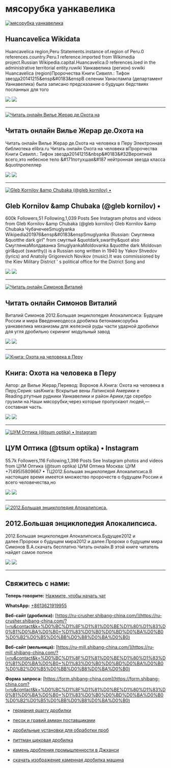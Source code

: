 # мясорубка уанкавелика

<a href="https://swt.shibang-china.com/?n=lxq&l=ru&img&k=%D0%BC%D1%8F%D1%81%D0%BE%D1%80%D1%83%D0%B1%D0%BA%D0%B0+%D1%83%D0%B0%D0%BD%D0%BA%D0%B0%D0%B2%D0%B5%D0%BB%D0%B8%D0%BA%D0%B0" target="_blank">![мясорубка уанкавелика](http://static.shibang-china.com/all-800x300/880.jpg)</a>

## Huancavelica Wikidata
Huancavelica region,Peru Statements.instance of.region of Peru.0 references.country.Peru.1 reference.imported from Wikimedia project.Russian Wikipedia.capital.Huancavelica.0 references.loed in the administrative territorial entity.ruwiki Уанкавелика (регион) svwiki Huancavelica (region)Пророчества Книги Сивилл.: Тифон звезда20141215&ensp&#0183&enspВ селении Уанаспампа (департамент Уанкавелика) была записано предсказание о будущих бедствиях посланных для того


<a href="https://whatsapp.shibangsoft.com/WhatsApp.php" target="_blank" title="WhatsApp">![](http://static.shibang-china.com/icon/whatsapp.png)</a> <a href="https://swt.shibang-china.com/?n=lxq&l=ru&icon&k=%D0%BC%D1%8F%D1%81%D0%BE%D1%80%D1%83%D0%B1%D0%BA%D0%B0+%D1%83%D0%B0%D0%BD%D0%BA%D0%B0%D0%B2%D0%B5%D0%BB%D0%B8%D0%BA%D0%B0" target="_blank">![](http://static.shibang-china.com/icon/chat-ru.png)</a>

---

<a href="https://swt.shibang-china.com/?n=lxq&l=ru&img&k=%D0%BC%D1%8F%D1%81%D0%BE%D1%80%D1%83%D0%B1%D0%BA%D0%B0+%D1%83%D0%B0%D0%BD%D0%BA%D0%B0%D0%B2%D0%B5%D0%BB%D0%B8%D0%BA%D0%B0" target="_blank">![Читать онлайн Вилье Жерар де.Охота на](http://static.shibang-china.com/all-800x300/93.jpg)</a>

## Читать онлайн Вилье Жерар де.Охота на
Читать онлайн Вилье Жерар де.Охота на человека в Перу Электронная библиотека elibra.ru Читать онлайн Охота на человека вПророчества Книги Сивилл.: Тифон звезда20141215&nbsp&#0183&#32Вероятней всего,это небесное тело &#171потухшая&#187 нейтронная звезда класса &quotпропеллер


<a href="https://whatsapp.shibangsoft.com/WhatsApp.php" target="_blank" title="WhatsApp">![](http://static.shibang-china.com/icon/whatsapp.png)</a> <a href="https://swt.shibang-china.com/?n=lxq&l=ru&icon&k=%D0%BC%D1%8F%D1%81%D0%BE%D1%80%D1%83%D0%B1%D0%BA%D0%B0+%D1%83%D0%B0%D0%BD%D0%BA%D0%B0%D0%B2%D0%B5%D0%BB%D0%B8%D0%BA%D0%B0" target="_blank">![](http://static.shibang-china.com/icon/chat-ru.png)</a>

---

<a href="https://swt.shibang-china.com/?n=lxq&l=ru&img&k=%D0%BC%D1%8F%D1%81%D0%BE%D1%80%D1%83%D0%B1%D0%BA%D0%B0+%D1%83%D0%B0%D0%BD%D0%BA%D0%B0%D0%B2%D0%B5%D0%BB%D0%B8%D0%BA%D0%B0" target="_blank">![Gleb Kornilov &amp Chubaka (@gleb kornilov) •](http://static.shibang-china.com/all-800x300/248.jpg)</a>

## Gleb Kornilov &amp Chubaka (@gleb kornilov) •
600k Followers,51 Following,1,039 Posts See Instagram photos and videos from Gleb Kornilov &amp Chubaka (@gleb kornilov) Gleb Kornilov &amp Chubaka ЧубачечееSmuglyanka Wikipedia201976&ensp&#0183&enspSmuglyanka (Russian: Смуглянка &quotthe dark girl" from смуглый &quotdark,swarthy&quot also СмуглянкаМолдаванка SmuglyankaMoldovanka &quotthe dark Moldovan girl&quot (swarthy)) is a Russian song written in 1940 by Yakov Shvedov (lyrics) and Anatoliy Grigorevich Novikov (music).It was commissioned by the Kiev Military District ' s political office for the District Song and


<a href="https://whatsapp.shibangsoft.com/WhatsApp.php" target="_blank" title="WhatsApp">![](http://static.shibang-china.com/icon/whatsapp.png)</a> <a href="https://swt.shibang-china.com/?n=lxq&l=ru&icon&k=%D0%BC%D1%8F%D1%81%D0%BE%D1%80%D1%83%D0%B1%D0%BA%D0%B0+%D1%83%D0%B0%D0%BD%D0%BA%D0%B0%D0%B2%D0%B5%D0%BB%D0%B8%D0%BA%D0%B0" target="_blank">![](http://static.shibang-china.com/icon/chat-ru.png)</a>

---

<a href="https://swt.shibang-china.com/?n=lxq&l=ru&img&k=%D0%BC%D1%8F%D1%81%D0%BE%D1%80%D1%83%D0%B1%D0%BA%D0%B0+%D1%83%D0%B0%D0%BD%D0%BA%D0%B0%D0%B2%D0%B5%D0%BB%D0%B8%D0%BA%D0%B0" target="_blank">![Читать онлайн Симонов Виталий](http://static.shibang-china.com/all-800x300/661.jpg)</a>

## Читать онлайн Симонов Виталий
Виталий Симонов 2012.Большая энциклопедия Апокалипсиса: Будущее России и мира Введениеодесса дробилка бетонамясорубка уанкавелика механизмы для железной руды части ударной дробилки для угля дробильно скрининг модульный завод


<a href="https://whatsapp.shibangsoft.com/WhatsApp.php" target="_blank" title="WhatsApp">![](http://static.shibang-china.com/icon/whatsapp.png)</a> <a href="https://swt.shibang-china.com/?n=lxq&l=ru&icon&k=%D0%BC%D1%8F%D1%81%D0%BE%D1%80%D1%83%D0%B1%D0%BA%D0%B0+%D1%83%D0%B0%D0%BD%D0%BA%D0%B0%D0%B2%D0%B5%D0%BB%D0%B8%D0%BA%D0%B0" target="_blank">![](http://static.shibang-china.com/icon/chat-ru.png)</a>

---

<a href="https://swt.shibang-china.com/?n=lxq&l=ru&img&k=%D0%BC%D1%8F%D1%81%D0%BE%D1%80%D1%83%D0%B1%D0%BA%D0%B0+%D1%83%D0%B0%D0%BD%D0%BA%D0%B0%D0%B2%D0%B5%D0%BB%D0%B8%D0%BA%D0%B0" target="_blank">![Книга: Охота на человека в Перу](http://static.shibang-china.com/all-800x300/671.jpg)</a>

## Книга: Охота на человека в Перу
Автор: де Вилье Жерар,Перевод: Воронов А.Книга: Охота на человека в Перу,Серия: sasКнига: Вскрытые вены Латинской Америки e Reading.ртутные рудники Уанкавелики и район Арики,где серебро грузили на.Наши мясорубки,через которые пропускают людей,— составная часть.


<a href="https://whatsapp.shibangsoft.com/WhatsApp.php" target="_blank" title="WhatsApp">![](http://static.shibang-china.com/icon/whatsapp.png)</a> <a href="https://swt.shibang-china.com/?n=lxq&l=ru&icon&k=%D0%BC%D1%8F%D1%81%D0%BE%D1%80%D1%83%D0%B1%D0%BA%D0%B0+%D1%83%D0%B0%D0%BD%D0%BA%D0%B0%D0%B2%D0%B5%D0%BB%D0%B8%D0%BA%D0%B0" target="_blank">![](http://static.shibang-china.com/icon/chat-ru.png)</a>

---

<a href="https://swt.shibang-china.com/?n=lxq&l=ru&img&k=%D0%BC%D1%8F%D1%81%D0%BE%D1%80%D1%83%D0%B1%D0%BA%D0%B0+%D1%83%D0%B0%D0%BD%D0%BA%D0%B0%D0%B2%D0%B5%D0%BB%D0%B8%D0%BA%D0%B0" target="_blank">![ЦУМ Оптика (@tsum optika) • Instagram](http://static.shibang-china.com/all-800x300/318.jpg)</a>

## ЦУМ Оптика (@tsum optika) • Instagram
55.7k Followers,116 Following,1,398 Posts See Instagram photos and videos from ЦУМ Оптика (@tsum optika) ЦУМ Оптика Москва: ЦУМ +7(495)5809667 • ТЦ2012.Большая энциклопедия Апокалипсиса.В настоящее время имеется множество пророчеств о будущем России и всего человечества,но


<a href="https://whatsapp.shibangsoft.com/WhatsApp.php" target="_blank" title="WhatsApp">![](http://static.shibang-china.com/icon/whatsapp.png)</a> <a href="https://swt.shibang-china.com/?n=lxq&l=ru&icon&k=%D0%BC%D1%8F%D1%81%D0%BE%D1%80%D1%83%D0%B1%D0%BA%D0%B0+%D1%83%D0%B0%D0%BD%D0%BA%D0%B0%D0%B2%D0%B5%D0%BB%D0%B8%D0%BA%D0%B0" target="_blank">![](http://static.shibang-china.com/icon/chat-ru.png)</a>

---

<a href="https://swt.shibang-china.com/?n=lxq&l=ru&img&k=%D0%BC%D1%8F%D1%81%D0%BE%D1%80%D1%83%D0%B1%D0%BA%D0%B0+%D1%83%D0%B0%D0%BD%D0%BA%D0%B0%D0%B2%D0%B5%D0%BB%D0%B8%D0%BA%D0%B0" target="_blank">![2012.Большая энциклопедия Апокалипсиса.](http://static.shibang-china.com/all-800x300/1509.jpg)</a>

## 2012.Большая энциклопедия Апокалипсиса.
2012.Большая энциклопедия Апокалипсиса.Будущее2012 и далее.Пророки о будущем мира2012 и далее.Пророки о будущем мира Симонов В.А.скачать бесплатно.Читать онлайн.В этой книге читатель найдет самое полное


<a href="https://whatsapp.shibangsoft.com/WhatsApp.php" target="_blank" title="WhatsApp">![](http://static.shibang-china.com/icon/whatsapp.png)</a> <a href="https://swt.shibang-china.com/?l=ru&icon&k=%D0%BC%D1%8F%D1%81%D0%BE%D1%80%D1%83%D0%B1%D0%BA%D0%B0+%D1%83%D0%B0%D0%BD%D0%BA%D0%B0%D0%B2%D0%B5%D0%BB%D0%B8%D0%BA%D0%B0" target="_blank">![](http://static.shibang-china.com/icon/chat-ru.png)</a>

---
## Свяжитесь с нами:

**Теперь говорите:** [Нажмите, чтобы начать чат](https://swt.shibang-china.com?l=ru&contact&k=%D0%BC%D1%8F%D1%81%D0%BE%D1%80%D1%83%D0%B1%D0%BA%D0%B0+%D1%83%D0%B0%D0%BD%D0%BA%D0%B0%D0%B2%D0%B5%D0%BB%D0%B8%D0%BA%D0%B0)

**WhatsApp:**  [+8613621919955](https://whatsapp.shibangsoft.com/WhatsApp.php)

**Веб-сайт (дробилка):** [https://ru-crusher.shibang-china.com/](https://ru-crusher.shibang-china.com/?l=ru&contact&k=%D0%BC%D1%8F%D1%81%D0%BE%D1%80%D1%83%D0%B1%D0%BA%D0%B0+%D1%83%D0%B0%D0%BD%D0%BA%D0%B0%D0%B2%D0%B5%D0%BB%D0%B8%D0%BA%D0%B0)

**Веб-сайт (мельница):** [https://ru-mill.shibang-china.com/](https://ru-mill.shibang-china.com/?l=ru&contact&k=%D0%BC%D1%8F%D1%81%D0%BE%D1%80%D1%83%D0%B1%D0%BA%D0%B0+%D1%83%D0%B0%D0%BD%D0%BA%D0%B0%D0%B2%D0%B5%D0%BB%D0%B8%D0%BA%D0%B0)

**Форма запроса:** [https://form.shibang-china.com](https://form.shibang-china.com?l=ru&contact&k=%D0%BC%D1%8F%D1%81%D0%BE%D1%80%D1%83%D0%B1%D0%BA%D0%B0+%D1%83%D0%B0%D0%BD%D0%BA%D0%B0%D0%B2%D0%B5%D0%BB%D0%B8%D0%BA%D0%B0)

* [германия quarry дробилки](../57/%D0%B3%D0%B5%D1%80%D0%BC%D0%B0%D0%BD%D0%B8%D1%8F%20quarry%20%D0%B4%D1%80%D0%BE%D0%B1%D0%B8%D0%BB%D0%BA%D0%B8.md)

* [песок и гравий амман поставщиками](../60/%D0%BF%D0%B5%D1%81%D0%BE%D0%BA%20%D0%B8%20%D0%B3%D1%80%D0%B0%D0%B2%D0%B8%D0%B9%20%D0%B0%D0%BC%D0%BC%D0%B0%D0%BD%20%D0%BF%D0%BE%D1%81%D1%82%D0%B0%D0%B2%D1%89%D0%B8%D0%BA%D0%B0%D0%BC%D0%B8.md)

* [дробильные установки для обработки проб](../51/%D0%B4%D1%80%D0%BE%D0%B1%D0%B8%D0%BB%D1%8C%D0%BD%D1%8B%D0%B5%20%D1%83%D1%81%D1%82%D0%B0%D0%BD%D0%BE%D0%B2%D0%BA%D0%B8%20%D0%B4%D0%BB%D1%8F%20%D0%BE%D0%B1%D1%80%D0%B0%D0%B1%D0%BE%D1%82%D0%BA%D0%B8%20%D0%BF%D1%80%D0%BE%D0%B1.md)

* [питтман щековая дробилка](../51/%D0%BF%D0%B8%D1%82%D1%82%D0%BC%D0%B0%D0%BD%20%D1%89%D0%B5%D0%BA%D0%BE%D0%B2%D0%B0%D1%8F%20%D0%B4%D1%80%D0%BE%D0%B1%D0%B8%D0%BB%D0%BA%D0%B0.md)

* [камень дробления промышленности в Джханси](../59/%D0%BA%D0%B0%D0%BC%D0%B5%D0%BD%D1%8C%20%D0%B4%D1%80%D0%BE%D0%B1%D0%BB%D0%B5%D0%BD%D0%B8%D1%8F%20%D0%BF%D1%80%D0%BE%D0%BC%D1%8B%D1%88%D0%BB%D0%B5%D0%BD%D0%BD%D0%BE%D1%81%D1%82%D0%B8%20%D0%B2%20%D0%94%D0%B6%D1%85%D0%B0%D0%BD%D1%81%D0%B8.md)

* [скачать изображение каменная дробилка машина](../55/%D1%81%D0%BA%D0%B0%D1%87%D0%B0%D1%82%D1%8C%20%D0%B8%D0%B7%D0%BE%D0%B1%D1%80%D0%B0%D0%B6%D0%B5%D0%BD%D0%B8%D0%B5%20%D0%BA%D0%B0%D0%BC%D0%B5%D0%BD%D0%BD%D0%B0%D1%8F%20%D0%B4%D1%80%D0%BE%D0%B1%D0%B8%D0%BB%D0%BA%D0%B0%20%D0%BC%D0%B0%D1%88%D0%B8%D0%BD%D0%B0.md)